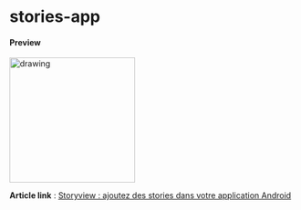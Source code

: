# stories-app 

#### **Preview**

<img src="https://github.com/YvesKalume/stories-app/blob/main/stories.gif?raw=true" alt="drawing" width="220"/>

**Article link** : [Storyview : ajoutez des stories dans votre application Android](https://yveskalume.medium.com/storyview-ajoutez-des-stories-dans-votre-application-android-e11954e66706)
